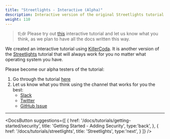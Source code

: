 ```yaml
---
title: "Streetlights - Interactive (Alpha)"
description: Interactive version of the original Streetlights tutorial.
weight: 110
---
```


>tl;dr
Please try out [this](https://killercoda.com/asyncapi/scenario/streetlight-tut) interactive tutorial and let us know what you think, as we plan to have all the docs written this way.<!--more-->

We created an interactive tutorial using [KillerCoda](https://killercoda.com). It is another version of the [Streetlights](./streetlights) tutorial that will always work for you no matter what operating system you have.

Please become our alpha testers of the tutorial:

1. Go through the tutorial [here](https://killercoda.com/asyncapi/scenario/streetlight-tut)
2. Let us know what you think using the channel that works for you the best:
    - [Slack](https://www.asyncapi.com/slack-invite/)
    - [Twitter](https://twitter.com/AsyncAPISpec)
    - [GitHub Issue](https://github.com/asyncapi/website/issues/)

---

<DocsButton
  suggestions={[
    {
      href: '/docs/tutorials/getting-started/security',
      title: 'Getting Started - Adding Security',
      type:'back',
    },
    {
      href: '/docs/tutorials/streetlights',
      title: 'Streetlights',
      type:'next',
    }
  ]}
/>
